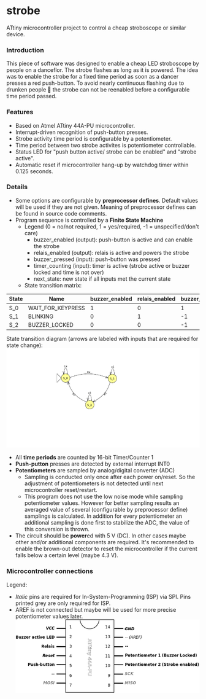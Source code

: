 # strobe
ATtiny microcontroller project to control a cheap stroboscope or similar device. 

### Introduction
This piece of software was designed to enable a cheap LED stroboscope by people on a danceflor. The strobe flashes as long as it is powered. The idea was to enable the strobe for a fixed time period as soon as a dancer presses a red push-button. To avoid nearly continuous flashing due to drunken people :dancers: the strobe can not be reenabled before a configurable time period passed.

### Features
- Based on Atmel ATtiny 44A-PU microcontroller.
- Interrupt-driven recognition of push-button presses.
- Strobe activity time period is configurable by a potentiometer.
- Time period between two strobe activites is potentiometer controllable.
- Status LED for "push button active/ strobe can be enabled" and "strobe active".
- Automatic reset if microcontroller hang-up by watchdog timer within 0.125 seconds.

### Details
- Some options are configurable by **preprocessor defines**. Default values will be used if they are not given. Meaning of preprocessor defines can be found in source code comments.
- Program sequence is controlled by a **Finite State Machine**
    - Legend (0 = no/not required, 1 = yes/required, -1 = unspecified/don't care)
        - buzzer_enabled (output): push-button is active and can enable the strobe
        - relais_enabled (output): relais is active and powers the strobe
        - buzzer_pressed (input): push-button was pressed
        - timer_counting (input): timer is active (strobe active or buzzer locked and time is not over)
        - next_state: new state if all inputs met the current state
    - State transition matrix:

State | Name | buzzer_enabled | relais_enabled | buzzer_pressed | timer_counting | next_state
------|------|----------------|----------------|----------------|----------------|------------
S_0 | WAIT_FOR_KEYPRESS | 1 | 0 | 1 | -1 | BLINKING
S_1 | BLINKING | 0 | 1 | -1 | 0 | BUZZER_LOCKED
S_2 | BUZZER_LOCKED | 0 | 0 | -1 | 0 | WAIT_FOR_KEYPRESS

State transition diagram (arrows are labeled with inputs that are required for state change):
![](doc/FSM.png?raw=true)

- All **time periods** are counted  by 16-bit Timer/Counter 1
- **Push-putton** presses are detected by external interrupt INT0
- **Potentiometers** are sampled by analog/digital converter (ADC)
    - Sampling is conducted only once after each power on/reset. So the adjustment of potentiometers is not detected until next microcontroller reset/restart.
    - This program does not use the low noise mode while sampling potentiometer values. However for better sampling results an averaged value of several (configurable by preprocessor define) samplings is calculated. In addition for every potentiometer an additional sampling is done first to stabilize the ADC, the value of this conversion is thrown.
- The circuit should be **power**ed with 5 V (DC). In other cases maybe other and/or additional components are required. It's recommended to enable the brown-out detector to reset the microcontroller if the current falls below a certain level (maybe 4.3 V).


### Microcontroller connections
Legend:
- *Italic* pins are required for In-System-Programming (ISP) via SPI. Pins printed grey are only required for ISP.
- AREF is not connected but maybe will be used for more precise potentiometer values later. 
![](doc/microcontroller.png?raw=true)